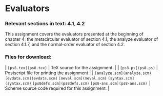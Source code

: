 # Evaluators

### Relevant sections in text: 4.1, 4.2

This assignment covers the evaluators presented at the beginning of chapter 4: the metacircular evaluator of section 4.1, the analyze evaluator of section 4.1.7, and the normal-order evaluator of section 4.2.

### Files for download:

| `[ps8.tex](ps8.tex)` | TeX source for the assignment. |
| `[ps8.ps](ps8.ps)` | Postscript file for printing the assignment |
| `[analyze.scm](analyze.scm)`
`[evdata.scm](evdata.scm)`
`[meval.scm](meval.scm)`
`[syntax.scm](syntax.scm)`
`[ps8defs.scm](ps8defs.scm)`
`[ps8-ans.scm](ps8-ans.scm)` | Scheme source code required for this assignment. |